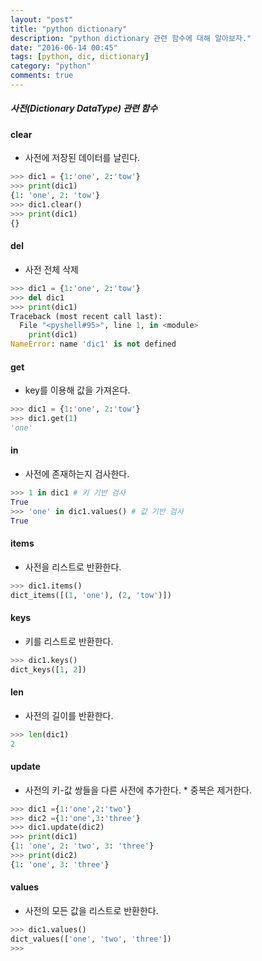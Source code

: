 ```yaml
---
layout: "post"
title: "python dictionary"
description: "python dictionary 관련 함수에 대해 알아보자."
date: "2016-06-14 00:45"
tags: [python, dic, dictionary]
category: "python"
comments: true
---
```


##### 사전(Dictionary DataType) 관련 함수

#### clear
- 사전에 저장된 데이터를 날린다.


```python
>>> dic1 = {1:'one', 2:'tow'}
>>> print(dic1)
{1: 'one', 2: 'tow'}
>>> dic1.clear()
>>> print(dic1)
{}
```

#### del
- 사전 전체 삭제


```python
>>> dic1 = {1:'one', 2:'tow'}
>>> del dic1
>>> print(dic1)
Traceback (most recent call last):
  File "<pyshell#95>", line 1, in <module>
    print(dic1)
NameError: name 'dic1' is not defined
```

#### get
- key를 이용해 값을 가져온다.


```python
>>> dic1 = {1:'one', 2:'tow'}
>>> dic1.get(1)
'one'
```

#### in
- 사전에 존재하는지 검사한다.


```python
>>> 1 in dic1 # 키 기반 검사
True
>>> 'one' in dic1.values() # 값 기반 검사
True
```

#### items

- 사전을 리스트로 반환한다.


```python
>>> dic1.items()
dict_items([(1, 'one'), (2, 'tow')])
```

#### keys
- 키를 리스트로 반환한다.


```python
>>> dic1.keys()
dict_keys([1, 2])
```

#### len
- 사전의 길이를 반환한다.


```python
>>> len(dic1)
2
```

#### update
- 사전의 키-값 쌍들을 다른 사전에 추가한다. * 중복은 제거한다.


```python
>>> dic1 ={1:'one',2:'two'}
>>> dic2 ={1:'one',3:'three'}
>>> dic1.update(dic2)
>>> print(dic1)
{1: 'one', 2: 'two', 3: 'three'}
>>> print(dic2)
{1: 'one', 3: 'three'}
```

#### values
- 사전의 모든 값을 리스트로 반환한다.


```python
>>> dic1.values()
dict_values(['one', 'two', 'three'])
>>>
```
